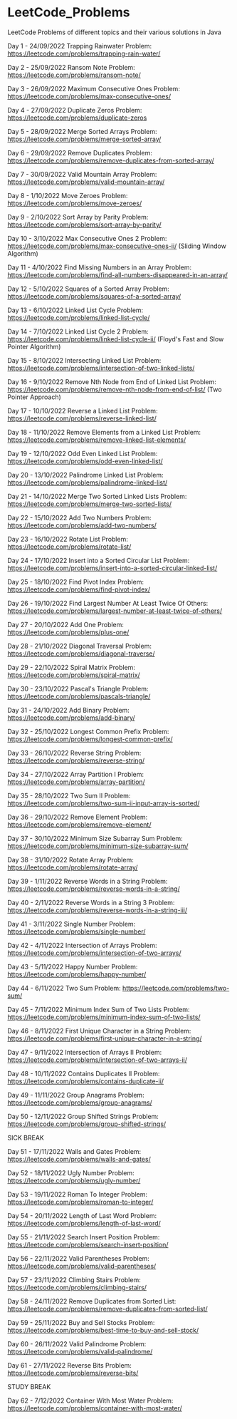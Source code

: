 # LeetCode_Problems
 LeetCode Problems of different topics and their various solutions in Java

Day 1 - 24/09/2022
Trapping Rainwater Problem: https://leetcode.com/problems/trapping-rain-water/

Day 2 - 25/09/2022
Ransom Note Problem: https://leetcode.com/problems/ransom-note/

Day 3 - 26/09/2022
Maximum Consecutive Ones Problem: https://leetcode.com/problems/max-consecutive-ones/

Day 4 - 27/09/2022
Duplicate Zeros Problem: https://leetcode.com/problems/duplicate-zeros

Day 5 - 28/09/2022
Merge Sorted Arrays Problem: https://leetcode.com/problems/merge-sorted-array/

Day 6 - 29/09/2022
Remove Duplicates Problem: https://leetcode.com/problems/remove-duplicates-from-sorted-array/

Day 7 - 30/09/2022
Valid Mountain Array Problem: https://leetcode.com/problems/valid-mountain-array/ 

Day 8 - 1/10/2022
Move Zeroes Problem: https://leetcode.com/problems/move-zeroes/

Day 9 - 2/10/2022
Sort Array by Parity Problem: https://leetcode.com/problems/sort-array-by-parity/

Day 10 - 3/10/2022
Max Consecutive Ones 2 Problem: https://leetcode.com/problems/max-consecutive-ones-ii/  (Sliding Window Algorithm)

Day 11 - 4/10/2022
Find Missing Numbers in an Array Problem: https://leetcode.com/problems/find-all-numbers-disappeared-in-an-array/

Day 12 - 5/10/2022
Squares of a Sorted Array Problem: https://leetcode.com/problems/squares-of-a-sorted-array/

Day 13 - 6/10/2022
Linked List Cycle Problem: https://leetcode.com/problems/linked-list-cycle/

Day 14 - 7/10/2022
Linked List Cycle 2 Problem: https://leetcode.com/problems/linked-list-cycle-ii/ (Floyd's Fast and Slow Pointer Algorithm)

Day 15 - 8/10/2022
Intersecting Linked List Problem: https://leetcode.com/problems/intersection-of-two-linked-lists/

Day 16 - 9/10/2022
Remove Nth Node from End of Linked List Problem: https://leetcode.com/problems/remove-nth-node-from-end-of-list/ (Two Pointer Approach)

Day 17 - 10/10/2022
Reverse a Linked List Problem: https://leetcode.com/problems/reverse-linked-list/

Day 18 - 11/10/2022
Remove Elements from a Linked List Problem: https://leetcode.com/problems/remove-linked-list-elements/

Day 19 - 12/10/2022
Odd Even Linked List Problem: https://leetcode.com/problems/odd-even-linked-list/

Day 20 - 13/10/2022
Palindrome Linked List Problem: https://leetcode.com/problems/palindrome-linked-list/

Day 21 - 14/10/2022
Merge Two Sorted Linked Lists Problem: https://leetcode.com/problems/merge-two-sorted-lists/

Day 22 - 15/10/2022
Add Two Numbers Problem: https://leetcode.com/problems/add-two-numbers/

Day 23 - 16/10/2022
Rotate List Problem: https://leetcode.com/problems/rotate-list/

Day 24 - 17/10/2022
Insert into a Sorted Circular List Problem: https://leetcode.com/problems/insert-into-a-sorted-circular-linked-list/

Day 25 - 18/10/2022
Find Pivot Index Problem: https://leetcode.com/problems/find-pivot-index/

Day 26 - 19/10/2022
Find Largest Number At Least Twice Of Others: https://leetcode.com/problems/largest-number-at-least-twice-of-others/

Day 27 - 20/10/2022
Add One Problem: https://leetcode.com/problems/plus-one/

Day 28 - 21/10/2022
Diagonal Traversal Problem: https://leetcode.com/problems/diagonal-traverse/

Day 29 - 22/10/2022
Spiral Matrix Problem: https://leetcode.com/problems/spiral-matrix/

Day 30 - 23/10/2022
Pascal's Triangle Problem: https://leetcode.com/problems/pascals-triangle/

Day 31 - 24/10/2022
Add Binary Problem: https://leetcode.com/problems/add-binary/

Day 32 - 25/10/2022
Longest Common Prefix Problem: https://leetcode.com/problems/longest-common-prefix/

Day 33 - 26/10/2022
Reverse String Problem: https://leetcode.com/problems/reverse-string/

Day 34 - 27/10/2022
Array Partition I Problem: https://leetcode.com/problems/array-partition/

Day 35 - 28/10/2022
Two Sum II Problem: https://leetcode.com/problems/two-sum-ii-input-array-is-sorted/

Day 36 - 29/10/2022
Remove Element Problem: https://leetcode.com/problems/remove-element/

Day 37 - 30/10/2022
Minimum Size Subarray Sum Problem: https://leetcode.com/problems/minimum-size-subarray-sum/

Day 38 - 31/10/2022
Rotate Array Problem: https://leetcode.com/problems/rotate-array/

Day 39 - 1/11/2022
Reverse Words in a String Problem: https://leetcode.com/problems/reverse-words-in-a-string/

Day 40 - 2/11/2022
Reverse Words in a String 3 Problem: https://leetcode.com/problems/reverse-words-in-a-string-iii/

Day 41 - 3/11/2022
Single Number Problem: https://leetcode.com/problems/single-number/

Day 42 - 4/11/2022
Intersection of Arrays Problem: https://leetcode.com/problems/intersection-of-two-arrays/

Day 43 - 5/11/2022
Happy Number Problem: https://leetcode.com/problems/happy-number/

Day 44 - 6/11/2022
Two Sum Problem: https://leetcode.com/problems/two-sum/

Day 45 - 7/11/2022
Minimum Index Sum of Two Lists Problem: https://leetcode.com/problems/minimum-index-sum-of-two-lists/

Day 46 - 8/11/2022
First Unique Character in a String Problem: https://leetcode.com/problems/first-unique-character-in-a-string/

Day 47 - 9/11/2022
Intersection of Arrays II Problem: https://leetcode.com/problems/intersection-of-two-arrays-ii/

Day 48 - 10/11/2022
Contains Duplicates II Problem: https://leetcode.com/problems/contains-duplicate-ii/

Day 49 - 11/11/2022
Group Anagrams Problem: https://leetcode.com/problems/group-anagrams/

Day 50 - 12/11/2022
Group Shifted Strings Problem: https://leetcode.com/problems/group-shifted-strings/

SICK BREAK

Day 51 - 17/11/2022
Walls and Gates Problem: https://leetcode.com/problems/walls-and-gates/

Day 52 - 18/11/2022
Ugly Number Problem: https://leetcode.com/problems/ugly-number/

Day 53 - 19/11/2022
Roman To Integer Problem: https://leetcode.com/problems/roman-to-integer/

Day 54 - 20/11/2022
Length of Last Word Problem: https://leetcode.com/problems/length-of-last-word/

Day 55 - 21/11/2022
Search Insert Position Problem: https://leetcode.com/problems/search-insert-position/

Day 56 - 22/11/2022
Valid Parentheses Problem: https://leetcode.com/problems/valid-parentheses/

Day 57 - 23/11/2022
Climbing Stairs Problem: https://leetcode.com/problems/climbing-stairs/

Day 58 - 24/11/2022
Remove Duplicates from Sorted List: https://leetcode.com/problems/remove-duplicates-from-sorted-list/

Day 59 - 25/11/2022
Buy and Sell Stocks Problem: https://leetcode.com/problems/best-time-to-buy-and-sell-stock/

Day 60 - 26/11/2022
Valid Palindrome Problem: https://leetcode.com/problems/valid-palindrome/

Day 61 - 27/11/2022
Reverse Bits Problem: https://leetcode.com/problems/reverse-bits/

STUDY BREAK

Day 62 - 7/12/2022
Container With Most Water Problem: https://leetcode.com/problems/container-with-most-water/